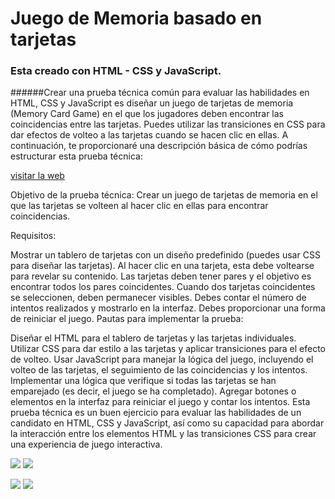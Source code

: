 #  Juego de Memoria basado en tarjetas
###  Esta creado con HTML - CSS y JavaScript.
######Crear una prueba técnica común para evaluar las habilidades en HTML, CSS y JavaScript es diseñar un juego de tarjetas de memoria (Memory Card Game) en el que los jugadores deben encontrar las coincidencias entre las tarjetas. Puedes utilizar las transiciones en CSS para dar efectos de volteo a las tarjetas cuando se hacen clic en ellas. A continuación, te proporcionaré una descripción básica de cómo podrías estructurar esta prueba técnica:

[visitar la web][1]

Objetivo de la prueba técnica: Crear un juego de tarjetas de memoria en el que las tarjetas se volteen al hacer clic en ellas para encontrar coincidencias.

Requisitos:

Mostrar un tablero de tarjetas con un diseño predefinido (puedes usar CSS para diseñar las tarjetas).
Al hacer clic en una tarjeta, esta debe voltearse para revelar su contenido.
Las tarjetas deben tener pares y el objetivo es encontrar todos los pares coincidentes.
Cuando dos tarjetas coincidentes se seleccionen, deben permanecer visibles.
Debes contar el número de intentos realizados y mostrarlo en la interfaz.
Debes proporcionar una forma de reiniciar el juego.
Pautas para implementar la prueba:

Diseñar el HTML para el tablero de tarjetas y las tarjetas individuales.
Utilizar CSS para dar estilo a las tarjetas y aplicar transiciones para el efecto de volteo.
Usar JavaScript para manejar la lógica del juego, incluyendo el volteo de las tarjetas, el seguimiento de las coincidencias y los intentos.
Implementar una lógica que verifique si todas las tarjetas se han emparejado (es decir, el juego se ha completado).
Agregar botones o elementos en la interfaz para reiniciar el juego y contar los intentos.
Esta prueba técnica es un buen ejercicio para evaluar las habilidades de un candidato en HTML, CSS y JavaScript, así como su capacidad para abordar la interacción entre los elementos HTML y las transiciones CSS para crear una experiencia de juego interactiva.

![](https://pbs.twimg.com/media/F5rnx-uXYAA0_Tl?format=png&name=360x360)
![](https://pbs.twimg.com/media/F5rnx-eXEAAF9D7?format=png&name=900x900)

![](https://pbs.twimg.com/media/F5roPg6WMAAkm-W?format=png&name=900x900)
![](https://pbs.twimg.com/media/F5n9Pi-WoAAYgDK?format=png&name=large)






[1]: https://54albert54.github.io/memoryQuiz/ "Heading link"
